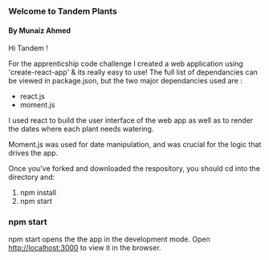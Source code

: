 ### Welcome to Tandem Plants
#### By Munaiz Ahmed


Hi Tandem !

For the apprenticship code challenge I created a web application using 'create-react-app' & its really easy to use!
The full list of dependancies can be viewed in package.json, but the two major dependancies used are :
- react.js
- moment.js

I used react to build the user interface of the web app as well as to render the dates where each
plant needs watering.

Moment.js was used for date manipulation, and was crucial for the logic that drives the app.


Once you've forked and downloaded the respository, you should cd into the directory and:
1. npm install
2. npm start


### npm start

npm start opens the the app in the development mode.
Open [http://localhost:3000](http://localhost:3000) to view it in the browser.
